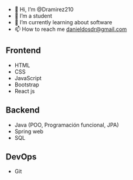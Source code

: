 - 👋 Hi, I’m @Dramirez210
- 👀 I’m a student
- 🌱 I’m currently learning about software
- 📫 How to reach me danieldosdr@gmail.com

## Frontend

- HTML
- CSS
- JavaScript
- Bootstrap
- React js

## Backend

- Java (POO, Programación funcional, JPA)
- Spring web
- SQL


## DevOps
- Git

